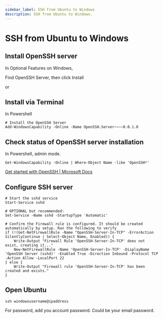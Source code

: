 ```yaml
---
sidebar_label: SSH from Ubuntu to Windows
description: SSH from Ubuntu to Windows.
---
```


# SSH from Ubuntu to Windows

## Install OpenSSH server

In Optional Features on Windows,

Find OpenSSH Server, then click Install

or

## Install via Terminal

In Powershell

```
# Install the OpenSSH Server
Add-WindowsCapability -Online -Name OpenSSH.Server~~~~0.0.1.0
```

## Check status of OpenSSH server installation

In Powershell, admin mode.

```
Get-WindowsCapability -Online | Where-Object Name -like 'OpenSSH*'
```

[Get started with OpenSSH | Microsoft Docs](https://docs.microsoft.com/en-us/windows-server/administration/openssh/openssh_install_firstuse)

## Configure SSH server

```
# Start the sshd service
Start-Service sshd

# OPTIONAL but recommended:
Set-Service -Name sshd -StartupType 'Automatic'

# Confirm the Firewall rule is configured. It should be created automatically by setup. Run the following to verify
if (!(Get-NetFirewallRule -Name "OpenSSH-Server-In-TCP" -ErrorAction SilentlyContinue | Select-Object Name, Enabled)) {
    Write-Output "Firewall Rule 'OpenSSH-Server-In-TCP' does not exist, creating it..."
    New-NetFirewallRule -Name 'OpenSSH-Server-In-TCP' -DisplayName 'OpenSSH Server (sshd)' -Enabled True -Direction Inbound -Protocol TCP -Action Allow -LocalPort 22
} else {
    Write-Output "Firewall rule 'OpenSSH-Server-In-TCP' has been created and exists."
}
```

## Open Ubuntu

```
ssh windowsusername@ipaddress
```

For password, add you account password. Could be your email password.